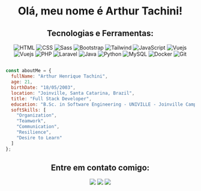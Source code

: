 <div align="center">
  
  # Olá, meu nome é Arthur Tachini!

  ## Tecnologias e Ferramentas:
  
  ![HTML](https://skillicons.dev/icons?i=html)
  ![CSS](https://skillicons.dev/icons?i=css)
  ![Sass](https://skillicons.dev/icons?i=sass)
  ![Bootstrap](https://skillicons.dev/icons?i=bootstrap)
  ![Tailwind](https://skillicons.dev/icons?i=tailwind)
  ![JavaScript](https://skillicons.dev/icons?i=js)
  ![Vuejs](https://skillicons.dev/icons?i=vue)
  ![Vuejs](https://skillicons.dev/icons?i=jquery)
  ![PHP](https://skillicons.dev/icons?i=php)
  ![Laravel](https://skillicons.dev/icons?i=laravel)
  ![Java](https://skillicons.dev/icons?i=java)
  ![Python](https://skillicons.dev/icons?i=python)
  ![MySQL](https://skillicons.dev/icons?i=mysql)
  ![Docker](https://skillicons.dev/icons?i=docker)
  ![Git](https://skillicons.dev/icons?i=git)

</div>

##

```javascript
const aboutMe = {
  fullName: "Arthur Henrique Tachini",
  age: 21,
  birthDate: "18/05/2003",
  location: "Joinville, Santa Catarina, Brazil",
  title: "Full Stack Developer",
  education: "B.Sc. in Software Engineering - UNIVILLE - Joinville Campus",
  softSkills: [
    "Organization",
    "Teamwork",
    "Communication",
    "Resilience",
    "Desire to Learn"
  ]
};
```

##

<div align="center">
  
  ## Entre em contato comigo:
  
  <div>
    <a href="https://www.linkedin.com/in/arthurtachini" target="_blank"><img src="https://img.shields.io/badge/-LinkedIn-%230077B5?style=for-the-badge&logo=linkedin&logoColor=white" target="_blank"></a>
    <a href="https://www.instagram.com/tachiini_/" target="_blank"><img src="https://img.shields.io/badge/-Instagram-%23E4405F?style=for-the-badge&logo=instagram&logoColor=white" target="_blank"></a>
    <a href="mailto:tachiniarthur@gmail.com"><img src="https://img.shields.io/badge/-Gmail-%23333?style=for-the-badge&logo=gmail&logoColor=white" target="_blank"></a>
  </div>
  
</div>
